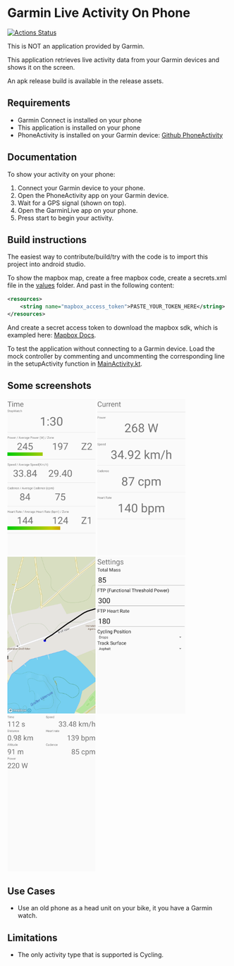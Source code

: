 # Garmin Live Activity On Phone
[![Actions Status](https://github.com/basva923/GarminLive/workflows/Android%20CI/badge.svg)](https://github.com/basva923/GarminLive/actions)

This is NOT an application provided by Garmin.

This application retrieves live activity data from your Garmin devices and shows it on the screen.

An apk release build is available in the release assets.

## Requirements
- Garmin Connect is installed on your phone
- This application is installed on your phone
- PhoneActivity is installed on your Garmin device: [Github PhoneActivity](https://github.com/basva923/PhoneAcitvity)

## Documentation
To show your activity on your phone:
1. Connect your Garmin device to your phone.
2. Open the PhoneActivity app on your Garmin device.
3. Wait for a GPS signal (shown on top).
4. Open the GarminLive app on your phone.
5. Press start to begin your activity.


## Build instructions
The easiest way to contribute/build/try with the code is to import this project into android studio.

To show the mapbox map, create a free mapbox code, create a secrets.xml file in the [values](app/src/main/res/values) folder. And past in the following content:
```xml
<resources>
    <string name="mapbox_access_token">PASTE_YOUR_TOKEN_HERE</string>
</resources>
```
And create a secret access token to download the mapbox sdk, which is exampled here: [Mapbox Docs](https://docs.mapbox.com/android/maps/overview/#install-the-maps-sdk).

To test the application without connecting to a Garmin device. Load the mock controller by commenting and uncommenting the corresponding line in the setupActivity function in [MainActivity.kt](app/src/main/java/com/github/basva923/garminphoneactivity/MainActivity.kt).

## Some screenshots
<img alt="Main screen with time, power, speed, heart rate and cadence" src="screenshots/large_overview.png" width="200px">
<img alt="The simple overview, power, speed, heart rate and cadence" src="screenshots/simple_overview.png" width="200px">
<img alt="The map with current location and track" src="screenshots/map.png" width="200px">
<img alt="The settings with mass, FTP, FTP heart rate, bike settings and road type" src="screenshots/settings.png" width="200px">
<img alt="The larger overview of some fields" src="screenshots/all_fields.png" width="200px">

## Use Cases
- Use an old phone as a head unit on your bike, it you have a Garmin watch.

## Limitations
- The only activity type that is supported is Cycling.
